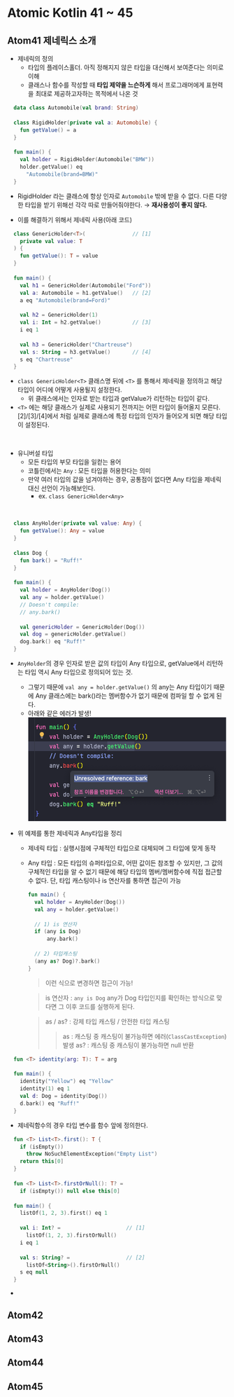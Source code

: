 # Atomic Kotlin 41 ~ 45

## Atom41 제네릭스 소개

- 제네릭의 정의
  - 타입의 플레이스홀더. 아직 정해지지 않은 타입을 대신해서 보여준다는 의미로 이해
  - 클래스나 함수를 작성할 때 **타입 제약을 느슨하게** 해서 프로그래머에게 표현력을 최대로 제공하고자하는 목적에서 나온 것

```kotlin
  data class Automobile(val brand: String)

  class RigidHolder(private val a: Automobile) {
    fun getValue() = a
  }

  fun main() {
    val holder = RigidHolder(Automobile("BMW"))
    holder.getValue() eq
      "Automobile(brand=BMW)"
  }
```

- RigidHolder 라는 클래스에 항상 인자로 `Automobile` 밖에 받을 수 없다. 다른 다양한 타입을 받기 위해선 각각 따로 만들어줘야한다. → **재사용성이 좋지 않다.**

- 이를 해결하기 위해서 제네릭 사용(아래 코드)

```kotlin
  class GenericHolder<T>(               // [1]
    private val value: T
  ) {
    fun getValue(): T = value
  }

  fun main() {
    val h1 = GenericHolder(Automobile("Ford"))
    val a: Automobile = h1.getValue()   // [2]
    a eq "Automobile(brand=Ford)"

    val h2 = GenericHolder(1)
    val i: Int = h2.getValue()          // [3]
    i eq 1

    val h3 = GenericHolder("Chartreuse")
    val s: String = h3.getValue()       // [4]
    s eq "Chartreuse"
  }
```

- `class GenericHolder<T>` 클래스명 뒤에 `<T>` 를 통해서 제네릭을 정의하고 해당 타입이 어디에 어떻게 사용될지 설정한다.
  - 위 클래스에서는 인자로 받는 타입과 getValue가 리턴하는 타입이 같다.
- `<T>` 에는 해당 클래스가 실제로 사용되기 전까지는 어떤 타입이 들어올지 모른다. [2]/[3]/[4]에서 처럼 실제로 클래스에 특정 타입의 인자가 들어오게 되면 해당 타입이 설정된다.

<br />

- 유니버설 타입
  - 모든 타입의 부모 타입을 일컫는 용어
  - 코틀린에서는 `Any` : 모든 타입을 허용한다는 의미
  - 만약 여러 타입의 값을 넘겨야하는 경우, 공통점이 없다면 Any 타입을 제네릭 대신 선언이 가능해보인다.
    - ex. `class GenericHolder<Any>`

<br />

```kotlin
  class AnyHolder(private val value: Any) {
    fun getValue(): Any = value
  }

  class Dog {
    fun bark() = "Ruff!"
  }

  fun main() {
    val holder = AnyHolder(Dog())
    val any = holder.getValue()
    // Doesn't compile:
    // any.bark()

    val genericHolder = GenericHolder(Dog())
    val dog = genericHolder.getValue()
    dog.bark() eq "Ruff!"
  }
```

- `AnyHolder`의 경우 인자로 받은 값의 타입이 Any 타입으로, getValue에서 리턴하는 타입 역시 Any 타입으로 정의되어 있는 것.

  - 그렇기 때문에 `val any = holder.getValue()` 의 any는 Any 타입이기 때문에 Any 클래스에는 bark()라는 멤버함수가 없기 때문에 컴파일 할 수 없게 된다.
  - 아래와 같은 에러가 발생!
    ![atom41_any](/screenshots/atom41_any.png)

- 위 예제를 통한 제네릭과 Any타입을 정리

  - 제네릭 타입 : 실행시점에 구체적인 타입으로 대체되며 그 타입에 맞게 동작
  - Any 타입 : 모든 타입의 슈퍼타입으로, 어떤 값이든 참조할 수 있지만, 그 값의 구체적인 타입을 알 수 없기 때문에 해당 타입의 멤버/멤버함수에 직접 접근할 수 없다. 단, 타입 캐스팅이나 is 연산자를 통하면 접근이 가능

    ```kotlin
    fun main() {
      val holder = AnyHolder(Dog())
      val any = holder.getValue()

      // 1) is 연산자
      if (any is Dog)
          any.bark()

      // 2) 타입캐스팅
      (any as? Dog)?.bark()
    }
    ```

    > 이런 식으로 변경하면 접근이 가능!

    > is 연산자 : `any is Dog` any가 Dog 타입인지를 확인하는 방식으로 맞다면 그 이후 코드를 실행하게 된다.

    > as / as? : 강제 타입 캐스팅 / 안전한 타입 캐스팅
    >
    > > as : 캐스팅 중 캐스팅이 불가능하면 에러(`ClassCastException`) 발생
    > > as? : 캐스팅 중 캐스팅이 불가능하면 null 반환

```kotlin
  fun <T> identity(arg: T): T = arg

  fun main() {
    identity("Yellow") eq "Yellow"
    identity(1) eq 1
    val d: Dog = identity(Dog())
    d.bark() eq "Ruff!"
  }
```

- 제네릭함수의 경우 타입 변수를 함수 앞에 정의한다.

```kotlin
  fun <T> List<T>.first(): T {
    if (isEmpty())
      throw NoSuchElementException("Empty List")
    return this[0]
  }

  fun <T> List<T>.firstOrNull(): T? =
    if (isEmpty()) null else this[0]

  fun main() {
    listOf(1, 2, 3).first() eq 1

    val i: Int? =                     // [1]
      listOf(1, 2, 3).firstOrNull()
    i eq 1

    val s: String? =                  // [2]
      listOf<String>().firstOrNull()
    s eq null
  }
```

-

## Atom42

## Atom43

## Atom44

## Atom45
